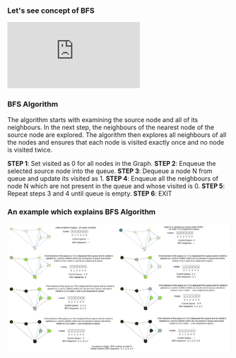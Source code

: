 ### Let's see concept of BFS
<iframe src="https://www.youtube.com/embed/ivW2JAF9-Tw" frameborder="0" allow="autoplay; encrypted-media" allowfullscreen></iframe>

### BFS Algorithm

The algorithm starts with examining the source node and all of its neighbours. In the next step, the neighbours of the nearest node of the source node are explored. The algorithm then explores all neighbours of all the nodes and ensures that each node is visited exactly once and no node is visited twice.

**STEP 1**: Set visited as 0 for all nodes in the Graph.
**STEP 2**: Enqueue the selected source node into the queue.
**STEP 3**: Dequeue a node N from queue and update its visited as 1.
**STEP 4**: Enqueue all the neighbours of node N which are not present in the queue and whose visited is 0.
**STEP 5**: Repeat steps 3 and 4 until queue is empty.
**STEP 6**: EXIT
 
### An example which explains BFS Algorithm
<img src="images/bfs_steps.png"/>
